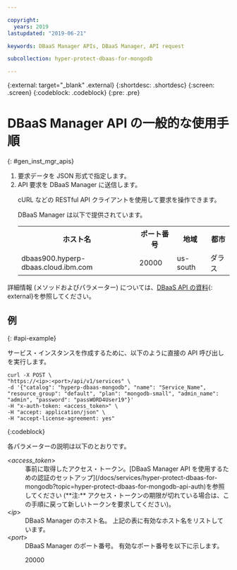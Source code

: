 ```yaml
---

copyright:
  years: 2019
lastupdated: "2019-06-21"

keywords: DBaaS Manager APIs, DBaaS Manager, API request

subcollection: hyper-protect-dbaas-for-mongodb

---
```


{:external: target="_blank" .external}
{:shortdesc: .shortdesc}
{:screen: .screen}
{:codeblock: .codeblock}
{:pre: .pre}


# DBaaS Manager API の一般的な使用手順
{: #gen_inst_mgr_apis}
<ol>
<li>要求データを JSON 形式で指定します。
</li>
<li>API 要求を DBaaS Manager に送信します。
<p>cURL などの RESTful API クライアントを使用して要求を操作できます。
</p>
<p>DBaaS Manager は以下で提供されています。
<table>
  <tr>
    <th> ホスト名 </th>
    <th> ポート番号 </th>
    <th> 地域 </th>
    <th> 都市 </th>
  </tr>
  <tr>
    <td> dbaas900.hyperp-dbaas.cloud.ibm.com </td>
    <td> 20000 </td>
    <td> us-south </td>
    <td> ダラス </td>
  </tr>
</table>
</p>	 
</li>
</ol>

詳細情報 (メソッドおよびパラメーター) については、[DBaaS API の資料](https://{DomainName}/apidocs/hyperp-dbaas){: external}を参照してください。


## 例
{: #api-example}

サービス・インスタンスを作成するために、以下のように直接の API 呼び出しを実行します。

```
curl -X POST \
"https://<ip>:<port>/api/v1/services" \
-d '{"catalog": "hyperp-dbaas-mongodb", "name": "Service_Name", "resource_group": "default", "plan": "mongodb-small", "admin_name": "admin", "password": "passWORD4User19"}'
-H "x-auth-token: <access_token>" \
-H "accept: application/json" \
-H "accept-license-agreement: yes"
```
{:codeblock}

各パラメーターの説明は以下のとおりです。
<dl>
<dt> &lt;<em>access_token</em>&gt; </dt>
<dd>事前に取得したアクセス・トークン。[DBaaS Manager API を使用するための認証のセットアップ](/docs/services/hyper-protect-dbaas-for-mongodb?topic=hyper-protect-dbaas-for-mongodb-api-auth)を参照してください (**注:** アクセス・トークンの期限が切れている場合は、この手順に戻って新しいトークンを要求してください)。 </dd>
<dt> &lt;<em>ip</em>&gt; </dt>
<dd>DBaaS Manager のホスト名。 上記の表に有効なホスト名をリストしています。
</dd>
<dt> &lt;<em>port</em>&gt; </dt>
<dd>DBaaS Manager のポート番号。 有効なポート番号を以下に示します。
<p>20000</p>
</dd>
</dl>

